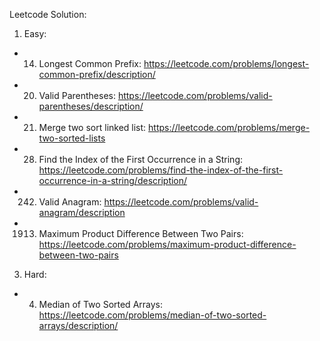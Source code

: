 Leetcode Solution:

1. Easy:
- 14. Longest Common Prefix: https://leetcode.com/problems/longest-common-prefix/description/
- 20. Valid Parentheses: https://leetcode.com/problems/valid-parentheses/description/
- 21. Merge two sort linked list: https://leetcode.com/problems/merge-two-sorted-lists
- 28. Find the Index of the First Occurrence in a String: https://leetcode.com/problems/find-the-index-of-the-first-occurrence-in-a-string/description/
- 242. Valid Anagram: https://leetcode.com/problems/valid-anagram/description
- 1913. Maximum Product Difference Between Two Pairs: https://leetcode.com/problems/maximum-product-difference-between-two-pairs

3. Hard:
- 4. Median of Two Sorted Arrays: https://leetcode.com/problems/median-of-two-sorted-arrays/description/
